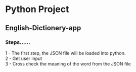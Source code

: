 # Python Project
## English-Dictionery-app
 
 ### Steps......
 1 - The first step, the JSON file will be loaded into python. \
 2 - Get user input \
 3 - Cross check the meaning of the word from the JSON file

